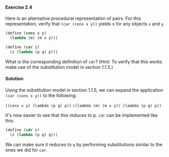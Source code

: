 ﻿#### Exercise 2.4
Here is an alternative procedural representation of pairs. For this representation, verify that `(car (cons x y))` yields x for any objects `x` and `y`.

```scheme
(define (cons x y)
  (lambda (m) (m x y)))

(define (car z)
  (z (lambda (p q) p)))
  ```
What is the corresponding definition of `cdr`? (Hint: To verify that this works make use of the substitution model in section 1.1.5.)

#### Solution
Using the substitution model in section 1.1.5, we can expand the application `(car (cons x y))` to the following:

 `((cons x y) (lambda (p q) p))` 
 `((lambda (m) (m x y)) (lambda (p q) p))`

It's now easier to see that this reduces to p.  `cdr` can be implemented like this:

```scheme
(define (cdr z)
  (z (lambda (p q) q)))
  ```
  We can make sure it reduces to `q` by performing substitutions similar to the ones we did for `car`.
 
